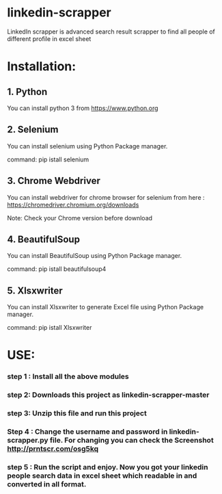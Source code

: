# linkedin-scrapper
LinkedIn scrapper is advanced search result scrapper to find all people of different profile in excel sheet

# Installation:

## 1. Python
 You can install python 3 from https://www.python.org

## 2. Selenium

You can install selenium using Python Package manager.

command: pip istall selenium


## 3. Chrome Webdriver

You can install webdriver for chrome browser for selenium from here : https://chromedriver.chromium.org/downloads

Note: Check your Chrome version before download


## 4. BeautifulSoup

You can install BeautifulSoup using Python Package manager.

command: pip istall beautifulsoup4


## 5. Xlsxwriter

You can install Xlsxwriter to generate Excel file using Python Package manager.

command: pip istall Xlsxwriter



# USE:

### step 1 : Install all the above modules

### step 2: Downloads this project as linkedin-scrapper-master

### step 3: Unzip this file and run this project

### Step 4 : Change the username and password in linkedin-scrapper.py file. For changing you can check the Screenshot http://prntscr.com/osg5kq

### step 5 : Run the script and enjoy. Now you got your linkedin people search data in excel sheet which readable in and converted in all format. 
